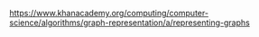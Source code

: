 https://www.khanacademy.org/computing/computer-science/algorithms/graph-representation/a/representing-graphs

